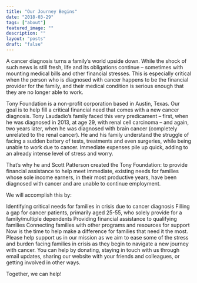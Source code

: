 ```yaml
---
title: "Our Journey Begins"
date: "2018-03-29"
tags: ["about"]
featured_image: ""
description: ""
layout: "posts"
draft: "false"
---
```


A cancer diagnosis turns a family’s world upside down. While the shock of such news is still fresh, life and its obligations continue – sometimes with mounting medical bills and other financial stresses. This is especially critical when the person who is diagnosed with cancer happens to be the financial provider for the family, and their medical condition is serious enough that they are no longer able to work.

Tony Foundation is a non-profit corporation based in Austin, Texas. Our goal is to help fill a critical financial need that comes with a new cancer diagnosis. Tony Laudadio’s family faced this very predicament – first, when he was diagnosed in 2013, at age 29, with renal cell carcinoma – and again, two years later, when he was diagnosed with brain cancer (completely unrelated to the renal cancer). He and his family understand the struggle of facing a sudden battery of tests, treatments and even surgeries, while being unable to work due to cancer. Immediate expenses pile up quick, adding to an already intense level of stress and worry.

That’s why he and Scott Patterson created the Tony Foundation: to provide financial assistance to help meet immediate, existing needs for families whose sole income earners, in their most productive years, have been diagnosed with cancer and are unable to continue employment.

We will accomplish this by:

Identifying critical needs for families in crisis due to cancer diagnosis
Filling a gap for cancer patients, primarily aged 25-55, who solely provide for a family/multiple dependents
Providing financial assistance to qualifying families
Connecting families with other programs and resources for support
Now is the time to help make a difference for families that need it the most. Please help support us in our mission as we aim to ease some of the stress and burden facing families in crisis as they begin to navigate a new journey with cancer. You can help by donating, staying in touch with us through email updates, sharing our website with your friends and colleagues, or getting involved in other ways.

Together, we can help!